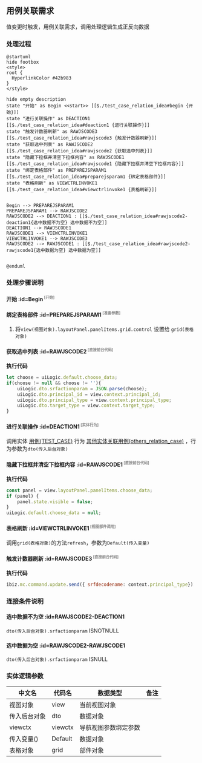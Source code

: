 ## 用例关联需求 <!-- {docsify-ignore-all} -->

   值变更时触发，用例关联需求，调用处理逻辑生成正反向数据

### 处理过程

```plantuml
@startuml
hide footbox
<style>
root {
  HyperlinkColor #42b983
}
</style>

hide empty description
state "开始" as Begin <<start>> [[$./test_case_relation_idea#begin {开始}]]
state "进行关联操作" as DEACTION1  [[$./test_case_relation_idea#deaction1 {进行关联操作}]]
state "触发计数器刷新" as RAWJSCODE3  [[$./test_case_relation_idea#rawjscode3 {触发计数器刷新}]]
state "获取选中列表" as RAWJSCODE2  [[$./test_case_relation_idea#rawjscode2 {获取选中列表}]]
state "隐藏下拉框并清空下拉框内容" as RAWJSCODE1  [[$./test_case_relation_idea#rawjscode1 {隐藏下拉框并清空下拉框内容}]]
state "绑定表格部件" as PREPAREJSPARAM1  [[$./test_case_relation_idea#preparejsparam1 {绑定表格部件}]]
state "表格刷新" as VIEWCTRLINVOKE1  [[$./test_case_relation_idea#viewctrlinvoke1 {表格刷新}]]


Begin --> PREPAREJSPARAM1
PREPAREJSPARAM1 --> RAWJSCODE2
RAWJSCODE2 --> DEACTION1 : [[$./test_case_relation_idea#rawjscode2-deaction1{选中数据不为空} 选中数据不为空]]
DEACTION1 --> RAWJSCODE1
RAWJSCODE1 --> VIEWCTRLINVOKE1
VIEWCTRLINVOKE1 --> RAWJSCODE3
RAWJSCODE2 --> RAWJSCODE1 : [[$./test_case_relation_idea#rawjscode2-rawjscode1{选中数据为空} 选中数据为空]]


@enduml
```


### 处理步骤说明

#### 开始 :id=Begin<sup class="footnote-symbol"> <font color=gray size=1>[开始]</font></sup>




#### 绑定表格部件 :id=PREPAREJSPARAM1<sup class="footnote-symbol"> <font color=gray size=1>[准备参数]</font></sup>



1. 将`view(视图对象).layoutPanel.panelItems.grid.control` 设置给  `grid(表格对象)`

#### 获取选中列表 :id=RAWJSCODE2<sup class="footnote-symbol"> <font color=gray size=1>[直接前台代码]</font></sup>



<p class="panel-title"><b>执行代码</b></p>

```javascript
let choose = uiLogic.default.choose_data;
if(choose != null && choose != ''){
    uiLogic.dto.srfactionparam = JSON.parse(choose);
    uiLogic.dto.principal_id = view.context.principal_id;
    uiLogic.dto.principal_type = view.context.principal_type;
    uiLogic.dto.target_type = view.context.target_type;
}
```

#### 进行关联操作 :id=DEACTION1<sup class="footnote-symbol"> <font color=gray size=1>[实体行为]</font></sup>



调用实体 [用例(TEST_CASE)](module/TestMgmt/test_case.md) 行为 [其他实体关联用例(others_relation_case)](module/TestMgmt/test_case#行为) ，行为参数为`dto(传入后台对象)`

#### 隐藏下拉框并清空下拉框内容 :id=RAWJSCODE1<sup class="footnote-symbol"> <font color=gray size=1>[直接前台代码]</font></sup>



<p class="panel-title"><b>执行代码</b></p>

```javascript
const panel = view.layoutPanel.panelItems.choose_data;
if (panel) {
    panel.state.visible = false;
}
uiLogic.default.choose_data = null;
```

#### 表格刷新 :id=VIEWCTRLINVOKE1<sup class="footnote-symbol"> <font color=gray size=1>[视图部件调用]</font></sup>



调用`grid(表格对象)`的方法`refresh`，参数为`Default(传入变量)`
#### 触发计数器刷新 :id=RAWJSCODE3<sup class="footnote-symbol"> <font color=gray size=1>[直接前台代码]</font></sup>



<p class="panel-title"><b>执行代码</b></p>

```javascript
ibiz.mc.command.update.send({ srfdecodename: context.principal_type})
```

### 连接条件说明
#### 选中数据不为空 :id=RAWJSCODE2-DEACTION1

```dto(传入后台对象).srfactionparam``` ISNOTNULL
#### 选中数据为空 :id=RAWJSCODE2-RAWJSCODE1

```dto(传入后台对象).srfactionparam``` ISNULL


### 实体逻辑参数

|    中文名   |    代码名    |  数据类型      |备注 |
| --------| --------| --------  | --------   |
|视图对象|view|当前视图对象||
|传入后台对象|dto|数据对象||
|viewctx|viewctx|导航视图参数绑定参数||
|传入变量(<i class="fa fa-check"/></i>)|Default|数据对象||
|表格对象|grid|部件对象||
